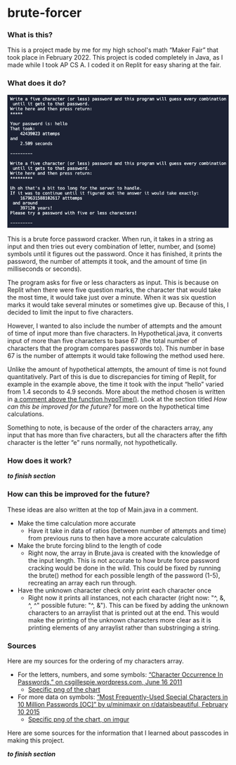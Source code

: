 # brute-forcer

### What is this?
This is a project made by me for my high school's math “Maker Fair” that took place in February 2022. This project is coded completely in Java, as I made while I took AP CS A. I coded it on Replit for easy sharing at the fair. 

### What does it do?
![Hello-spaghetti](https://github.com/ksharnoff/brute-forcer/blob/main/hello-spaghetti_example.png)

This is a brute force password cracker. When run, it takes in a string as input and then tries out every combination of letter, number, and (some) symbols until it figures out the password. Once it has finished, it prints the password, the number of attempts it took, and the amount of time (in milliseconds or seconds). 

The program asks for five or less characters as input. This is because on Replit when there were five question marks, the character that would take the most time, it would take just over a minute. When it was six question marks it would take several minutes or sometimes give up. Because of this, I decided to limit the input to five characters. 

However, I wanted to also include the number of attempts and the amount of time of input more than five characters. In Hypothetical.java, it converts input of more than five characters to base 67 (the total number of characters that the program compares passwords to). This number in base 67 is the number of attempts it would take following the method used here. 

Unlike the amount of hypothetical attempts, the amount of time is not found quantitatively. Part of this is due to discrepancies for timing of Replit, for example in the example above, the time it took with the input “hello” varied from 1.4 seconds to 4.9 seconds. More about the method chosen is written in [a comment above the function hypoTime()](https://github.com/ksharnoff/brute-forcer/blob/main/Hypothetical.java#L63). Look at the section titled *How can this be improved for the future?* for more on the hypothetical time calculations. 

Something to note, is because of the order of the characters array, any input that has more than five characters, but all the characters after the fifth character is the letter “e” runs normally, not hypothetically. 

### How does it work?

***to finish section***




### How can this be improved for the future? 
These ideas are also written at the top of Main.java in a comment.
 - Make the time calculation more accurate
 	-  Have it take in data of ratios (between number of attempts and time) from previous runs to then have a more accurate calculation
 - Make the brute forcing blind to the length of code
	- Right now, the array in Brute.java is created with the knowledge of the input length. This is not accurate to how brute force password cracking would be done in the wild. This could be fixed by running the brute() method for each possible length of the password (1-5), recreating an array each run through. 
 - Have the unknown character check only print each character once
 	- Right now it prints all instances, not each character (right now: "^, &, ^, ^" possible future: "^, &"). This can be fixed by adding the unknown characters to an arraylist that is printed out at the end. This would make the printing of the unknown characters more clear as it is printing elements of any arraylist rather than substringing a string. 

### Sources
Here are my sources for the ordering of my characters array. 
- For the letters, numbers, and some symbols: [“Character Occurrence In Passwords,” on csgillespie.wordpress.com, June 16 2011](https://csgillespie.wordpress.com/2011/06/16/character-occurrence-in-passwords/)
	- [Specific png of the chart](https://csgillespie.files.wordpress.com/2011/06/figure2.png)
- For more data on symbols: [“Most Frequently-Used Special Characters in 10 Million Passwords [OC]” by u/minimaxir on r/dataisbeautiful, February 10 2015](https://www.reddit.com/r/dataisbeautiful/comments/2vfgvh/most_frequentlyused_special_characters_in_10/)
	- [Specific png of the chart, on imgur](https://i.imgur.com/aoIa6UX.png)

Here are some sources for the information that I learned about passcodes in making this project.

***to finish section***
